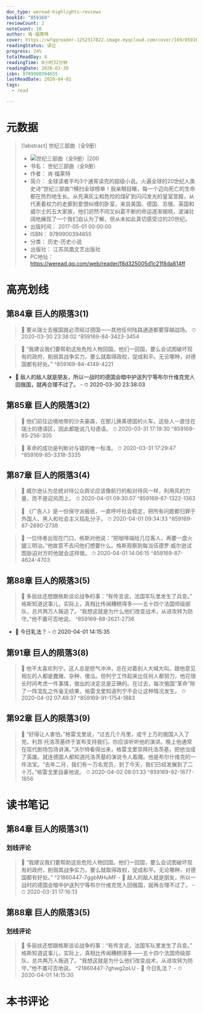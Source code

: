 ```yaml
---
doc_type: weread-highlights-reviews
bookId: "859169"
reviewCount: 2
noteCount: 10
author: 肯·福莱特
cover: https://wfqqreader-1252317822.image.myqcloud.com/cover/169/859169/t7_859169.jpg
readingStatus: 读过
progress: 24%
totalReadDay: 4
readingTime: 0小时32分钟
readingDate: 2020-03-30
isbn: 9789900394655
lastReadDate: 2020-04-02
tags:
  - read

---
```

# 元数据
> [!abstract] 世纪三部曲（全9册）
> - ![ 世纪三部曲（全9册）|200](https://wfqqreader-1252317822.image.myqcloud.com/cover/169/859169/t7_859169.jpg)
> - 书名： 世纪三部曲（全9册）
> - 作者： 肯·福莱特
> - 简介： 全球读者平均3个通宵读完的超级小说。火遍全球的20世纪人类史诗“世纪三部曲”!横扫全球榜单！我亲眼目睹，每一个迈向死亡的生命都在热烈地生长。从充满灰尘和危险的煤矿到闪闪发光的皇室宫殿，从代表着权力的走廊到爱恨纠缠的卧室，来自美国、德国、苏俄、英国和威尔士的五大家族，他们迥然不同又纠葛不断的命运逐渐揭晓，波澜壮阔地展现了一个我们自认为了解，但从未如此真切感受过的20世纪。
> - 出版时间： 2017-05-01 00:00:00
> - ISBN： 9789900394655
> - 分类： 历史-历史小说
> - 出版社： 江苏凤凰文艺出版社
> - PC地址：https://weread.qq.com/web/reader/f8d325005d1c21f8da814ff

# 高亮划线

## 第84章 巨人的陨落3(1)

> 📌 要从瑞士去俄国就必须经过德国——其他任何陆路通道都要穿越战场。 
> ⏱ 2020-03-30 23:38:02 ^859169-84-3423-3454

> 📌 “我建议我们要帮助这些危险人物回国。他们一回国，要么会试图破坏现有的政府，削弱其战争实力，要么就取得政权，促成和平。无论哪种，对德国都有好处。” ^859169-84-4149-4221
- 💭 敌人的敌人就是朋友，所以一战时的德国会暗中护送列宁等布尔什维克党人回俄国，就再合理不过了。 - ⏱ 2020-03-30 23:38:03 

## 第85章 巨人的陨落3(2)

> 📌 他们前往边境地带的沙夫豪森，在那儿换乘德国的火车。这些人一直住在瑞士的德语区，因此都能说几句德语。 
> ⏱ 2020-03-31 17:19:30 ^859169-85-256-305

> 📌 革命的成功是判断对与错的唯一标准。 
> ⏱ 2020-03-31 17:29:47 ^859169-85-3318-3335

## 第87章 巨人的陨落3(4)

> 📌 威尔逊认为总统对待公众舆论应该像航行的船对待风一样，利用风的力量，而不是迎风而上。 
> ⏱ 2020-04-01 09:30:07 ^859169-87-1322-1363

> 📌 《广告人》是一份保守派报纸，一直呼吁社会稳定，把所有问题都归罪于外国人、黑人和社会主义捣乱分子。 
> ⏱ 2020-04-01 09:34:33 ^859169-87-2690-2738

> 📌 一位侍者出现在门口，格斯对他说：“把咖啡端给几位客人，再要一盘火腿三明治。”他故意不去问他们想要什么。格斯观察到每当伍德罗·威尔逊试图胁迫对方时他就会这样做。 
> ⏱ 2020-04-01 14:06:15 ^859169-87-4624-4703

## 第88章 巨人的陨落3(5)

> 📌 多丽丝还想跟格斯谈论战争的事：“有传言说，法国军队里发生了兵变。”    格斯知道这事儿，实际上，真相比传闻糟糕得多——五十四个法国师级部队，总共两万人叛逃了。“我想这就是为什么他们改变战术，从进攻转为防守。”他不置可否地说。 ^859169-88-2621-2736
- 💭 今日乳法？ - ⏱ 2020-04-01 14:15:35 

## 第91章 巨人的陨落3(8)

> 📌 他不太喜欢列宁。这人总是怒气冲冲，总在对着别人大喊大叫。跟他意见相左的人都是蠢猪、杂种、傻瓜。但列宁工作起来比任何人都努力，他花很长时间考虑一件事情，做出的决定总是正确的。在过去，每次俄国“革命”除了一阵混乱之外毫无结果，格雷戈里知道列宁不会让这种情况发生。 
> ⏱ 2020-04-02 07:49:37 ^859169-91-1754-1883

## 第92章 巨人的陨落3(9)

> 📌 “好得让人害怕，”格雷戈里说，“过去几个月里，成千上万的俄国人入了党。利昂·托洛茨基终于宣布支持我们。你应该听听他的演讲。晚上他通常在现代剧场包场讲演。”沃尔特看得出来，格雷戈里崇拜托洛茨基，把他当成了英雄。就连德国人都知道托洛茨基的演说令人着魔。他是布尔什维克的一件法宝。“去年二月，我们有一万名党员，到了今天，我们已经发展到了二十万。”格雷戈里自豪地说。 
> ⏱ 2020-04-02 08:01:33 ^859169-92-1677-1856

# 读书笔记

## 第84章 巨人的陨落3(1)

### 划线评论
> 📌 “我建议我们要帮助这些危险人物回国。他们一回国，要么会试图破坏现有的政府，削弱其战争实力，要么就取得政权，促成和平。无论哪种，对德国都有好处。”  ^21860447-7ggbMHuMF
    - 💭 敌人的敌人就是朋友，所以一战时的德国会暗中护送列宁等布尔什维克党人回俄国，就再合理不过了。
    - ⏱ 2020-03-31 17:16:13
   
## 第88章 巨人的陨落3(5)

### 划线评论
> 📌 多丽丝还想跟格斯谈论战争的事：“有传言说，法国军队里发生了兵变。”
    格斯知道这事儿，实际上，真相比传闻糟糕得多——五十四个法国师级部队，总共两万人叛逃了。“我想这就是为什么他们改变战术，从进攻转为防守。”他不置可否地说。  ^21860447-7ghwg2pLU
    - 💭 今日乳法？
    - ⏱ 2020-04-01 14:15:30
   
# 本书评论

